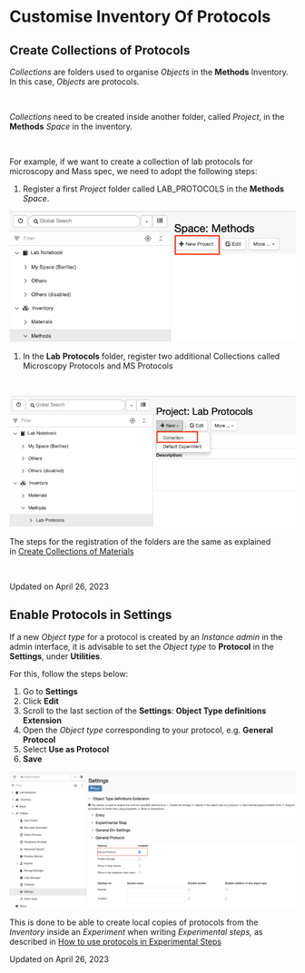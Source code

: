 Customise Inventory Of Protocols
====
 
## Create Collections of Protocols



  
*Collections* are folders used to organise *Objects* in the **Methods**
Inventory. In this case, *Objects* are protocols.

 

*Collections* need to be created inside another folder, called
*Project*, in the **Methods** *Space* in the inventory.

 

For example, if we want to create a collection of lab protocols for
microscopy and Mass spec, we need to adopt the following steps:

1.  Register a first *Project* folder called LAB\_PROTOCOLS in the
    **Methods** *Space*.

![image info](img/create-project-methods.png)

1.  In the **Lab** **Protocols** folder, register two additional
    Collections called Microscopy Protocols and MS Protocols

 

![image info](img/create-collection-lab-protocols.png)

  
The steps for the registration of the folders are the same as explained
in [Create Collections of
Materials](./customise-inventory-of-materials-and-samples.md#create-collections-of-materials)  
  

 

Updated on April 26, 2023
 
## Enable Protocols in Settings



  
If a new *Object type* for a protocol is created by an *Instance admin*
in the admin interface, it is advisable to set the *Object type* to
**Protocol** in the **Settings**, under **Utilities**.

  
For this, follow the steps below:  
  

1.  Go to **Settings**
2.  Click **Edit**
3.  Scroll to the last section of the **Settings**: **Object Type
    definitions Extension**
4.  Open the *Object type* corresponding to your protocol, e.g.
    **General Protocol**
5.  Select **Use as Protocol**
6.  **Save**

![image info](img/settings-enable-protocol-1024x488.png)

  
This is done to be able to create local copies of protocols from the
*Inventory* inside an *Experiment* when writing *Experimental steps,* as
described in [How to use protocols in Experimental
Steps](../../../general-users/lab-notebook.md#how-to-use-protocols-in-experimental-steps)

Updated on April 26, 2023
